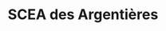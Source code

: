 ---
title: "SCEA des Argentières"
url: /rebreuve-ranchicourt/scea-des-argentieres/
shop: Dorfladen
---